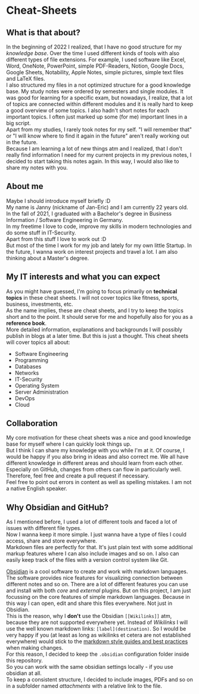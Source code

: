 # Cheat-Sheets
## What is that about?
In the beginning of 2022 I realized, that I have no good structure for my *knowledge base*. Over the time I used different kinds of tools with also different types of file extensions. For example, I used software like Excel, Word, OneNote, PowerPoint, simple PDF-Readers, Notion, Google Docs, Google Sheets, Notability, Apple Notes, simple pictures, simple text files and LaTeX files.  
I also structured my files in a not optimized structure for a good knowledge base. My study notes were ordered by semesters and single modules. It was good for learning for a specific exam, but nowadays, I realize, that a lot of topics are connected within different modules and it is really hard to keep a good overview of some topics. I also hadn't short notes for each important topics. I often just marked up some (for me) important lines in a big script.  
Apart from my studies, I rarely took notes for my self. "I will remember that" or "I will know where to find it again in the future" aren't really working out in the future.  
Because I am learning a lot of new things atm and I realized, that I don't really find information I need for my current projects in my previous notes, I decided to start taking this notes again. In this way, I would also like to share my notes with you.

## About me
Maybe I should introduce myself briefly :D  
My name is Janny (nickname of Jan-Eric) and I am currently 22 years old.
In the fall of 2021, I graduated with a Bachelor's degree in Business Information / Software Engineering in Germany.  
In my freetime I love to code, improve my skills in modern technologies and do some stuff in IT-Security.  
Apart from this stuff I love to work out :D  
But most of the time I work for my job and lately for my own little Startup.
In the future, I wanna work on interest projects and travel a lot. I am also thinking about a Master's degree.

## My IT interests and what you can expect
As you might have guessed, I'm going to focus primarily on **technical topics** in these cheat sheets. I will not cover topics like fitness, sports, business, investments, etc.  
As the name implies, these are cheat sheets, and I try to keep the topics short and to the point. It should serve for me and hopefully also for you as a **reference book**.  
More detailed information, explanations and backgrounds I will possibly publish in blogs at a later time. But this is just a thought.
This cheat sheets will cover topics all about:
- Software Engineering
- Programming
- Databases
- Networks
- IT-Security
- Operating System
- Server Administration
- DevOps
- Cloud

## Collaboration
My core motivation for these cheat sheets was a nice and good knowledge base for myself where I can quickly look things up.  
But I think I can share my knowledge with you while I'm at it. Of course, I would be happy if you also bring in ideas and also correct me. We all have different knowledge in different areas and should learn from each other. 
Especially on GitHub, changes from others can flow in particularly well. Therefore, feel free and create a pull request if necessary.  
Feel free to point out errors in content as well as spelling mistakes. I am not a native English speaker.

## Why Obsidian and GitHub?
As I mentioned before, I used a lot of different tools and faced a lot of issues with different file types.  
Now I wanna keep it more simple. I just wanna have a type of files I could access, share and store everywhere.  
Markdown files are perfectly for that. It's just plain text with some additional markup features where I can also include images and so on.
I also can easily keep track of the files with a version control system like Git.

[Obsidian](https://obsidian.md/) is a cool software to create and work with markdown languages. The software provides nice features for visualizing connection between different notes and so on. There are a lot of different features you can use and install with both *core* and *external* plugins. 
But on this project, I am just focussing on the core features of simple markdown languages. Because in this way I can open, edit and share this files everywhere. Not just in Obsidian.  
This is the reason, why I **don't** use the Obsidian `[[Wikilinks]]` atm, because they are not supported everywhere yet. Instead of *Wikilinks* I will use the well known markdown links: `[label](destination)`. 
So I would be very happy if you (at least as long as wikilinks et cetera are not established everywhere) would stick to the [markdown style guides and best practices](https://www.markdownguide.org/basic-syntax/) when making changes.  
For this reason, I decided to keep the `.obsidian` configuration folder inside this repository.  
So you can work with the same obsidian settings locally - if you use obsidian at all.  
To keep a consistent structure, I decided to include images, PDFs and so on in a subfolder named *attachments* with a relative link to the file.
